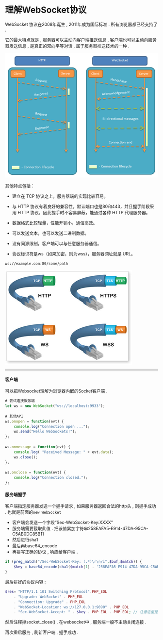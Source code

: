 # 理解WebSocket协议

WebSocket 协议在2008年诞生 , 2011年成为国际标准 . 所有浏览器都已经支持了 .

它的最大特点就是 , 服务器可以主动向客户端推送信息 , 客户端也可以主动向服务器发送信息 , 是真正的双向平等对话 , 属于服务器推送技术的一种 .

![](/assets/websocket.png)

其他特点包括：

* 建立在 TCP 协议之上，服务器端的实现比较容易。

* 与 HTTP 协议有着良好的兼容性。默认端口也是80和443，并且握手阶段采用 HTTP 协议，因此握手时不容易屏蔽，能通过各种 HTTP 代理服务器。

* 数据格式比较轻量，性能开销小，通信高效。

* 可以发送文本，也可以发送二进制数据。

* 没有同源限制，客户端可以与任意服务器通信。

* 协议标识符是ws（如果加密，则为wss），服务器网址就是 URL。

```
ws://example.com:80/some/path
```

![](/assets/wws.png)

---

#### 客户端

可以把Websocket理解为浏览器内嵌的Socket客户端 .

```js
# 尝试连接服务端
let ws = new WebSocket("ws://localhost:9933");

# 其他API
ws.onopen = function(evt) {
    console.log("Connection open ...");
    ws.send("Hello WebSockets!");
};

ws.onmessage = function(evt) {
    console.log( "Received Message: " + evt.data);
    ws.close();
};

ws.onclose = function(evt) {
    console.log("Connection closed.");
};
```

#### 服务端握手

客户端指定服务器发送一个握手请求 , 如果服务器返回合法的http头 , 则握手成功 . 也就是前面的`new WebSocket`

* 客户端会发送一个字段“Sec-WebSocket-Key:XXXX”
* 服务端需要截取此值 . 把该值累加字符串258EAFA5-E914-47DA-95CA-C5AB0DC85B11
* 然后进行sha1
* 最后再base64\_encode
* 再拼写正确的协议 , 响应给客户端 . 

```php
if (preg_match("/Sec-WebSocket-Key: (.*)\r\n/i",$buf,$match)) {
    $key = base64_encode(sha1($match[1] . '258EAFA5-E914-47DA-95CA-C5AB0DC85B11',true));
}
```

最后拼好的协议内容 :

```php
$res= "HTTP/1.1 101 Switching Protocol".PHP_EOL
    . "Upgrade: WebSocket" . PHP_EOL
    . "Connection: Upgrade" . PHP_EOL
    . "WebSocket-Location: ws://127.0.0.1:9090" . PHP_EOL
    . "Sec-WebSocket-Accept: " . $key . PHP_EOL . PHP_EOL; // 注意这里是两个换行
```

然后注释掉socket\_close\(\) , 在websocket中 , 服务端一般不主动关闭连接 . 

再次重启服务 , 刷新客户端 , 握手成功 . 

